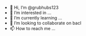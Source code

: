 - 👋 Hi, I’m @grubhubs123
- 👀 I’m interested in ...
- 🌱 I’m currently learning ...
- 💞️ I’m looking to collaborate on bacl 
- 📫 How to reach me ...

<!---
grubhubs123/grubhubs123 is a ✨ special ✨ repository because its `README.md` (this file) appears on your GitHub profile.
You can click the Preview link to take a look at your changes.
--->
